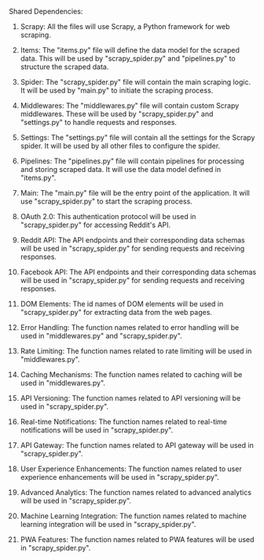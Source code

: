 Shared Dependencies:

1. Scrapy: All the files will use Scrapy, a Python framework for web scraping.

2. Items: The "items.py" file will define the data model for the scraped data. This will be used by "scrapy_spider.py" and "pipelines.py" to structure the scraped data.

3. Spider: The "scrapy_spider.py" file will contain the main scraping logic. It will be used by "main.py" to initiate the scraping process.

4. Middlewares: The "middlewares.py" file will contain custom Scrapy middlewares. These will be used by "scrapy_spider.py" and "settings.py" to handle requests and responses.

5. Settings: The "settings.py" file will contain all the settings for the Scrapy spider. It will be used by all other files to configure the spider.

6. Pipelines: The "pipelines.py" file will contain pipelines for processing and storing scraped data. It will use the data model defined in "items.py".

7. Main: The "main.py" file will be the entry point of the application. It will use "scrapy_spider.py" to start the scraping process.

8. OAuth 2.0: This authentication protocol will be used in "scrapy_spider.py" for accessing Reddit's API.

9. Reddit API: The API endpoints and their corresponding data schemas will be used in "scrapy_spider.py" for sending requests and receiving responses.

10. Facebook API: The API endpoints and their corresponding data schemas will be used in "scrapy_spider.py" for sending requests and receiving responses.

11. DOM Elements: The id names of DOM elements will be used in "scrapy_spider.py" for extracting data from the web pages.

12. Error Handling: The function names related to error handling will be used in "middlewares.py" and "scrapy_spider.py".

13. Rate Limiting: The function names related to rate limiting will be used in "middlewares.py".

14. Caching Mechanisms: The function names related to caching will be used in "middlewares.py".

15. API Versioning: The function names related to API versioning will be used in "scrapy_spider.py".

16. Real-time Notifications: The function names related to real-time notifications will be used in "scrapy_spider.py".

17. API Gateway: The function names related to API gateway will be used in "scrapy_spider.py".

18. User Experience Enhancements: The function names related to user experience enhancements will be used in "scrapy_spider.py".

19. Advanced Analytics: The function names related to advanced analytics will be used in "scrapy_spider.py".

20. Machine Learning Integration: The function names related to machine learning integration will be used in "scrapy_spider.py".

21. PWA Features: The function names related to PWA features will be used in "scrapy_spider.py".
